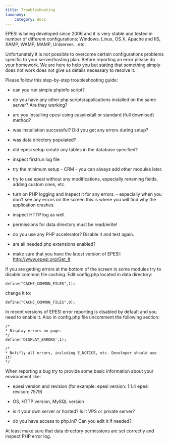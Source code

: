 ```yaml
---
title: Troubleshooting
taxonomy:
    category: docs
---
```


EPESI is being developed since 2006 and it is very stable and tested in number of different configurations: Windows, Linux, OS X, Apache and IIS, XAMP, WAMP, MAMP, Uniserver... etc.

Unfortunately it is not possible to overcome certain configurations problems specific to your server/hosting plan. Before reporting an error please do your homework. We are here to help you but stating that something simply does not work does not give us details necessary to resolve it.

Please follow this step-by-step troubleshooting guide:

   * can you run simple phpinfo script?
   
   * do you have any other php scripts/applications installed on the same server? Are they working?
   
   * are you installing epesi using easyinstall or standard (full download) method?
   
   * was installation successful? Did you get any errors during setup?
   
   * was data directory populated?
   
   * did epesi setup create any tables in the database specified?
   
   * inspect firstrun log file
   
   * try the minimum setup - CRM - you can always add other modules later.
   
   * try to use epesi without any modifications, especially renaming fields, adding custom ones, etc.
   
   * turn on PHP logging and inspect it for any errors. - especially when you don't see any errors on the screen this is where you will find why the application crashes.
   
   * inspect HTTP log as well.
   
   * permissions for data directory must be read/write!
   
   * do you use any PHP accelerator? Disable it and test again.
   
   * are all needed php extensions enabled?
   
   * make sure that you have the latest version of EPESI: <http://www.epesi.org/Get_It>

If you are getting errors at the bottom of the screen in some modules try to disable common file caching. Edit config.php located in data directory:

    define("CACHE_COMMON_FILES",1);

change it to:

    define("CACHE_COMMON_FILES",0);

In recent versions of EPESI error reporting is disabled by default and you need to enable it. Also in config.php file uncomment the following section:

    /*
    * Display errors on page.
    */
    define('DISPLAY_ERRORS',1);

    /*
    * Notifly all errors, including E_NOTICE, etc. Developer should use it!
    */

When reporting a bug try to provide some basic information about your environment like:

   * epesi version and revision (for example: epesi version: 1.1.4 epesi revison: 7579)

   * OS, HTTP version, MySQL version

   * is it your own server or hosted? Is it VPS or private server?

   * do you have access to php.ini? Can you edit it if needed?

At least make sure that data directory permissions are set correctly and inspect PHP error log.
